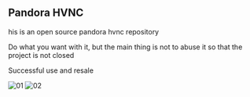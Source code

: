 ## Pandora HVNC
his is an open source pandora hvnc repository

Do what you want with it, but the main thing is not to abuse it so that the project is not closed

Successful use and resale

![01](https://user-images.githubusercontent.com/112949116/191614179-c10d0243-27c4-43e6-9481-d9832d6715ff.png)
![02](https://user-images.githubusercontent.com/112949116/191614330-7f25c93d-20ea-48ad-8bab-b848ba6e5fb1.png)

